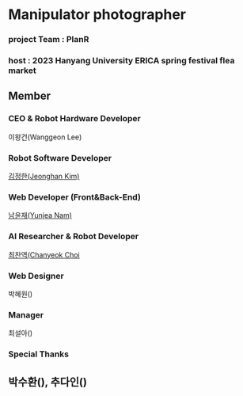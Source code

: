 # Manipulator photographer
### project Team : PlanR
### host : 2023 Hanyang University ERICA spring festival flea market 

## Member
### CEO & Robot Hardware Developer
이왕건(Wanggeon Lee) 

### Robot Software Developer 
[김정한(Jeonghan Kim)](https://github.com/Kim-JeongHan)

### Web Developer (Front&Back-End)
[남윤재(Yunjea Nam)](https://github.com/ujma1234)

### AI Researcher & Robot Developer
[최찬역(Chanyeok Choi](https://github.com/Angledsugar)

### Web Designer
박혜원()

### Manager
최설아()

### Special Thanks
박수환(), 추다인() 
---
